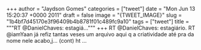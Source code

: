 
+++
author = "Jaydson Gomes"
categories = ["tweet"]
date = "Mon Jun 13 15:20:37 +0000 2011"
draft = false
image = "{TWEET_IMAGE}"
slug = "1b4bf7d45170e3f96409b4b8781f01c489fc9a10"
tags = ["tweet"]
title = """RT @DanielChaves: estagiá..."""
+++
RT @DanielChaves: estagiário. RT @iamYaan já refiz tantas veses um arquivo aqui q a criatividade até pra da nome nele acabo,j… (cont) ht ...
